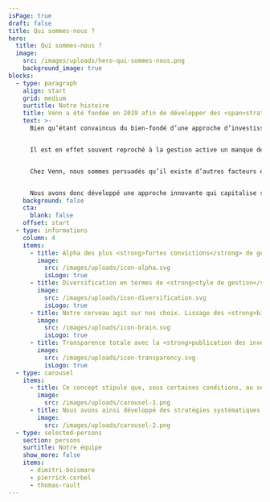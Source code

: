 ```yaml
---
isPage: true
draft: false
title: Qui sommes-nous ?
hero:
  title: Qui sommes-nous ?
  image:
    src: /images/uploads/hero-qui-sommes-nous.png
    background_image: true
blocks:
  - type: paragraph
    align: start
    grid: medium
    surtitle: Notre histoire
    title: Venn a été fondée en 2019 afin de développer des <span>stratégies actions innovantes</span>, uniques en Europe à la croisée des mondes <span>entre gestion active et gestion passive.</span>
    text: >-
      Bien qu’étant convaincus du bien-fondé d’une approche d’investissement fondamentale, nous avons néanmoins constaté la montée en puissance de la gestion passive.


      Il est en effet souvent reproché à la gestion active un manque de génération d’alpha sur le long terme et c’est généralement l’argument des frais prohibitifs qui est mis en avant pour expliquer ce phénomène. 


      Chez Venn, nous sommes persuadés qu’il existe d’autres facteurs expliquant la « destruction d’alpha » ou la « cyclicité de l’alpha », ces facteurs étant liés à la présence naturelle de biais au sein d’une gestion active : les biais de style et les biais cognitifs.


      Nous avons donc développé une approche innovante qui capitalise sur le ‘bon sens’ de la gestion active tout en venant en gommer les biais que nous venons d’évoquer. Cette solution repose sur le concept de l’intelligence collective.
    background: false
    cta:
      blank: false
    offset: start
  - type: informations
    column: 4
    items:
      - title: Alpha des plus <strong>fortes convictions</strong> de gérants fondamentaux
        image:
          src: /images/uploads/icon-alpha.svg
          isLogo: true
      - title: Diversification en termes de <strong>style de gestion</strong>
        image:
          src: /images/uploads/icon-diversification.svg
          isLogo: true
      - title: Notre cerveau agit sur nos choix. Lissage des <strong>biais cognitifs</strong>
        image:
          src: /images/uploads/icon-brain.svg
          isLogo: true
      - title: Transparence totale avec la <strong>publication des inventaires complets</strong>
        image:
          src: /images/uploads/icon-transparency.svg
          isLogo: true
  - type: carousel
    items:
      - title: Ce concept stipule que, sous certaines conditions, au sein d ‘un groupe d’individus le savoir va tendre à s’additionner <span>alors que les biais vont se neutraliser</span>.
        image:
          src: /images/uploads/carousel-1.png
      - title: Nous avons ainsi développé des stratégies systématiques qui capitalisent sur <span>les données publiques de portefeuilles</span> de gérants fondamentaux, tels des signaux. 
        image:
          src: /images/uploads/carousel-2.png
  - type: selected-persons
    section: persons
    surtitle: Notre équipe
    show_more: false
    items:
      - dimitri-boismare
      - pierrick-corbel
      - thomas-rault
---
```

